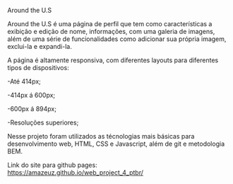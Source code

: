 Around the U.S

Around the U.S é uma página de perfil que tem como características a exibição e edição de nome, informações, com uma galeria de imagens, além de uma série de funcionalidades como adicionar sua própria imagem, exclui-la e expandi-la.

A página é altamente responsiva, com diferentes layouts para diferentes tipos de dispositivos:

-Até 414px;

-414px á 600px;

-600px á 894px;

-Resoluções superiores;

Nesse projeto foram utilizados as técnologias mais básicas para desenvolvimento web, HTML, CSS e Javascript, além de git e metodologia BEM.

Link do site para github pages: https://amazeuz.github.io/web_project_4_ptbr/
